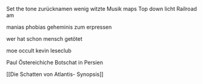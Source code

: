 
Set the tone
zurücknamen
wenig witzte
Musik
maps
Top down
licht
Railroad
am



manias
phobias
geheminis zum erpressen

wer hat schon mensch getötet

moe occult
kevin leseclub



Paul Östereichiche Botschat in Persien

[[Die Schatten von Atlantis- Synopsis]]

